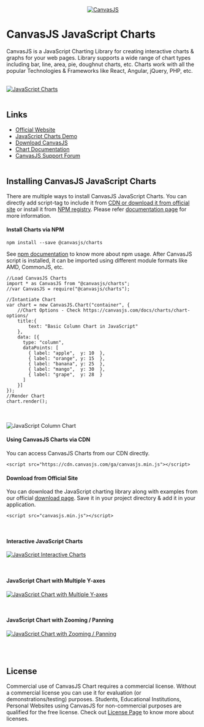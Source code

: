 <div align="center">
	<a href="https://www.npmjs.com/~canvasjs" target="_blank">
		<img src="https://canvasjs.com/wp-content/uploads/images/logo/canvasjs-logo-240x100.png" alt="CanvasJS"/>
	</a>
</div>

# CanvasJS JavaScript Charts
CanvasJS is a JavaScript Charting Library for creating interactive charts & graphs for your web pages. Library supports a wide range of chart types including bar, line, area, pie, doughnut charts, etc. Charts work with all the popular Technologies & Frameworks like React, Angular, jQuery, PHP, etc.
<br/><br/>

<a href="https://canvasjs.com/javascript-charts/"><img src="https://canvasjs.com/wp-content/uploads/images/npm/javascript-chart-types.jpg" alt="JavaScript Charts"></a>
<br/><br/>
## Links
- [Official Website](https://canvasjs.com/)
- [JavaScript Charts Demo](https://canvasjs.com/javascript-charts/)
- [Download CanvasJS](https://canvasjs.com/download-html5-charting-graphing-library/)
- [Chart Documentation](https://canvasjs.com/docs/charts/basics-of-creating-html5-chart/)
- [CanvasJS Support Forum](https://canvasjs.com/forums/)
<br/><br/>

## Installing CanvasJS JavaScript Charts
There are multiple ways to install CanvasJS JavaScript Charts. You can directly add script-tag to include it from [CDN or download it from official site](https://canvasjs.com/download-html5-charting-graphing-library/) or install it from [NPM registry](https://npmjs.org/package/@canvasjs/charts). Please refer [documentation page](https://canvasjs.com/docs/charts/intro/installation/) for more information.


#### Install Charts via NPM
```
npm install --save @canvasjs/charts
```
See [npm documentation](https://docs.npmjs.com/) to know more about npm usage.
After CanvasJS script is installed, it can be imported using different module formats like AMD, CommonJS, etc.
```
//Load CanvasJS Charts
import * as CanvasJS from "@canvasjs/charts";
//var CanvasJS = require("@canvasjs/charts");

//Intantiate Chart
var chart = new CanvasJS.Chart("container", {
    //Chart Options - Check https://canvasjs.com/docs/charts/chart-options/
	title:{
		text: "Basic Column Chart in JavaScript"              
	},
	data: [{
	  type: "column",
	  dataPoints: [
		{ label: "apple",  y: 10  },
		{ label: "orange", y: 15  },
		{ label: "banana", y: 25  },
		{ label: "mango",  y: 30  },
		{ label: "grape",  y: 28  }
	  ]
	}]
});
//Render Chart
chart.render();
```
<br/><br/>
<img src="https://canvasjs.com/wp-content/uploads/images/npm/javascript-column-chart.jpg" alt="JavaScript Column Chart">

#### Using CanvasJS Charts via CDN
You can access CanvasJS Charts from our CDN  directly.
```
<script src="https://cdn.canvasjs.com/ga/canvasjs.min.js"></script>
```


#### Download from Official Site
You can download the JavaScript charting library along with examples from our official [download page](https://canvasjs.com/download-html5-charting-graphing-library/). Save it in your project directory & add it in your application.
```
<script src="canvasjs.min.js"></script>
```

<br/>

#### Interactive JavaScript Charts
<a href="https://canvasjs.com/javascript-charts/column-line-area-chart/"><img src="https://canvasjs.com/wp-content/uploads/images/npm/chart-interactivity.gif" alt="JavaScript Interactive Charts"></a>

<br/>

#### JavaScript Chart with Multiple Y-axes
<a href="https://canvasjs.com/javascript-charts/multiple-axis-column-chart/"><img src="https://canvasjs.com/wp-content/uploads/images/npm/mulitple-y-axes.gif" alt="JavaScript Chart with Multiple Y-axes"></a>

<br/>

#### JavaScript Chart with Zooming / Panning
<a href="https://canvasjs.com/javascript-charts/chart-zoom-pan/"><img src="https://canvasjs.com/wp-content/uploads/images/npm/chart-with-zooming.gif" alt="JavaScript Chart with Zooming / Panning"></a>

<br/><br/>

## License
Commercial use of CanvasJS Chart requires a commercial license. Without a commercial license you can use it for evaluation (or demonstrations/testing) purposes. Students, Educational Institutions, Personal Websites using CanvasJS for non-commercial purposes are qualified for the free license. Check out [License Page](https://canvasjs.com/license/) to know more about licenses.